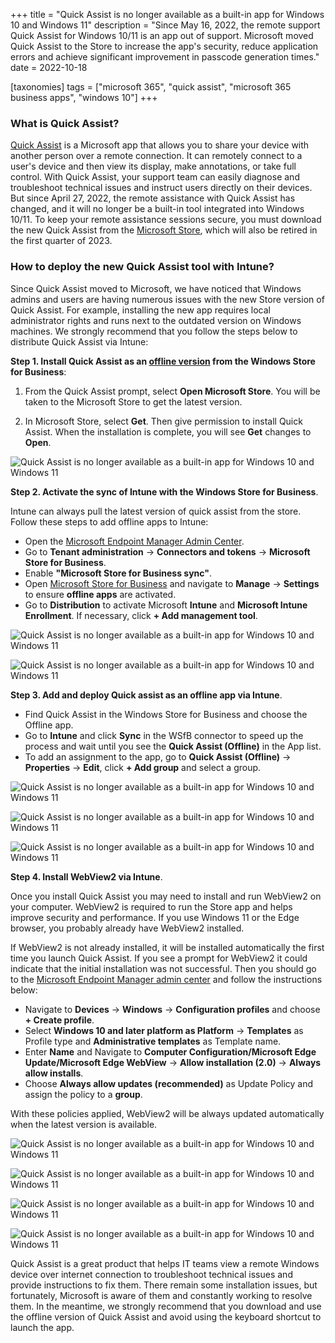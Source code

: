 +++
title = "Quick Assist is no longer available as a built-in app for Windows 10 and Windows 11"
description = "Since May 16, 2022, the remote support Quick Assist for Windows 10/11 is an app out of support. Microsoft moved Quick Assist to the Store to increase the app's security, reduce application errors and achieve significant improvement in passcode generation times."
date = 2022-10-18

[taxonomies]
tags = ["microsoft 365", "quick assist", "microsoft 365 business apps", "windows 10"]
+++

### What is Quick Assist? 

[Quick Assist](https://learn.microsoft.com/en-us/windows/client-management/quick-assist) is a Microsoft app that allows you to share your device with another person over a remote connection. It can remotely connect to a user's device and then view its display, make annotations, or take full control. With Quick Assist, your support team can easily diagnose and troubleshoot technical issues and instruct users directly on their devices. But since April 27, 2022, the remote assistance with Quick Assist has changed, and it will no longer be a built-in tool integrated into Windows 10/11. To keep your remote assistance sessions secure, you must download the new Quick Assist from the [Microsoft Store](https://apps.microsoft.com/store/detail/9P7BP5VNWKX5?hl=en-us&gl=US#activetab=pivot:overviewtab), which will also be retired in the first quarter of 2023. 

### How to deploy the new Quick Assist tool with Intune? 

Since Quick Assist moved to Microsoft, we have noticed that Windows admins and users are having numerous issues with the new Store version of Quick Assist. For example, installing the new app requires local administrator rights and runs next to the outdated version on Windows machines. We strongly recommend that you follow the steps below to distribute Quick Assist via Intune: 

**Step 1. Install Quick Assist as an [offline version](https://learn.microsoft.com/en-us/microsoft-store/distribute-offline-apps) from the Windows Store for Business**: 

1. From the Quick Assist prompt, select **Open Microsoft Store**. You will be taken to the Microsoft Store to get the latest version. 

2. In Microsoft Store, select **Get**. Then give permission to install Quick Assist. When the installation is complete, you will see **Get** changes to **Open**.

![Quick Assist is no longer available as a built-in app for Windows 10 and Windows 11](/img/QA1.png)

**Step 2. Activate the sync of Intune with the Windows Store for Business**.

Intune can always pull the latest version of quick assist from the store. Follow these steps to add offline apps to Intune:

* Open the [Microsoft Endpoint Manager Admin Center](https://login.microsoftonline.com/organizations/oauth2/v2.0/authorize?redirect_uri=https%3a%2f%2fendpoint.microsoft.com%2fsignin%2findex%2f&response_type=code+id_token&scope=https%3a%2f%2fmanagement.core.windows.net%2f%2fuser_impersonation+openid+email+profile&state=OpenIdConnect.AuthenticationProperties%3dXjcd4Q6EHnBtm8fMiQGBd-8iYfjyuD9KnUUTA8dseDo_KooXVhYp5sQsK9IxglMqqePqscB5EUkK7c3vSwltvpUOvMDXY8rkehEDPQYEwOBOywPpvH5Lzy-ZosbkGUyWNSmsKtl35uS_uDy5Jq0YJPuS0cC6NOcziO2v4ue6lmza91Tc1ufG1MlXwh90iB-WX0WUsVy9LMzK70KUUobV1aKJli1tq2xhO-faRUGUxc2GdCPTzQCHKUlrgUdhxkXFGtzxRrF_ndSbqhEJWvUpmtSGo54zKWe3mHJQNLIZgFeK9UffuiyFY-6gl5Ix4saMiPVtm5CrmW0pZ0IIFXE2GvJcViZvBzkJIiDDJrxCuDGAT5J3KoHSFr0WI7JbOMfYcCIVaQoo1kbmOfBv_u3EYg&response_mode=form_post&nonce=638016826921346637.YmFiNzllMjItNjJjOC00NjY2LTlmOTItZTE5NjY1ODdmZTRlY2VmNzc3ZDEtOGQzYi00MTkyLWI1ZTQtMWE5MmY2ODQzYjNh&client_id=c44b4083-3bb0-49c1-b47d-974e53cbdf3c&site_id=501430&client-request-id=6ec29551-aeb6-4f5c-ab44-879f6961bf56&x-client-SKU=ID_NET472&x-client-ver=6.22.1.0&sso_nonce=AwABAAEAAAACAOz_BAD0_9vPQi0lwMiL_9tZnUwIe6Q7dgItdWrDwTDvk7Zpeb_RO3PcBqW_WaCj4L0rekdmiJ37GnK2t4tlFJa_5tXgT8MgAA&mscrid=6ec29551-aeb6-4f5c-ab44-879f6961bf56). 
* Go to **Tenant administration** -> **Connectors and tokens** -> **Microsoft Store for Business**. 
* Enable **"Microsoft Store for Business sync"**. 
* Open [Microsoft Store for Business](https://businessstore.microsoft.com/en-us/store?signin=) and navigate to **Manage** -> **Settings** to ensure **offline apps** are activated. 
* Go to **Distribution** to activate Microsoft **Intune** and **Microsoft Intune Enrollment**. If necessary, click **+ Add management tool**. 

![Quick Assist is no longer available as a built-in app for Windows 10 and Windows 11](/img/QA2.png)

![Quick Assist is no longer available as a built-in app for Windows 10 and Windows 11](/img/QA3.png)

**Step 3. Add and deploy Quick assist as an offline app via Intune**. 

* Find Quick Assist in the Windows Store for Business and choose the Offline app. 
* Go to **Intune** and click **Sync** in the WSfB connector to speed up the process and wait until you see the **Quick Assist (Offline)** in the App list. 
* To add an assignment to the app, go to **Quick Assist (Offline)** -> **Properties** -> **Edit**, click **+ Add group** and select a group.  

![Quick Assist is no longer available as a built-in app for Windows 10 and Windows 11](/img/QA4.png)

![Quick Assist is no longer available as a built-in app for Windows 10 and Windows 11](/img/QA5.png)

![Quick Assist is no longer available as a built-in app for Windows 10 and Windows 11](/img/QA6.png)

**Step 4. Install WebView2 via Intune**.

Once you install Quick Assist you may need to install and run WebView2 on your computer. WebView2 is required to run the Store app and helps improve security and performance. If you use Windows 11 or the Edge browser, you probably already have WebView2 installed.  

If WebView2 is not already installed, it will be installed automatically the first time you launch Quick Assist. If you see a prompt for WebView2 it could indicate that the initial installation was not successful. Then you should go to the [Microsoft Endpoint Manager admin center](https://endpoint.microsoft.com/#home) and follow the instructions below: 
 
* Navigate to **Devices** -> **Windows** -> **Configuration profiles** and choose **+ Create profile**. 
* Select **Windows 10 and later platform as Platform** -> **Templates** as Profile type and **Administrative templates** as Template name. 
* Enter **Name** and Navigate to **Computer Configuration/Microsoft Edge Update/Microsoft Edge WebView** -> **Allow installation (2.0)** -> **Always allow installs**. 
* Choose **Always allow updates (recommended)** as Update Policy and assign the policy to a **group**. 

With these policies applied, WebView2 will be always updated automatically when the latest version is available. 

![Quick Assist is no longer available as a built-in app for Windows 10 and Windows 11](/img/QA7.png)

![Quick Assist is no longer available as a built-in app for Windows 10 and Windows 11](/img/QA9.png)

![Quick Assist is no longer available as a built-in app for Windows 10 and Windows 11](/img/QA10.png)

![Quick Assist is no longer available as a built-in app for Windows 10 and Windows 11](/img/QA11.png)

Quick Assist is a great product that helps IT teams view a remote Windows device over internet connection to troubleshoot technical issues and provide instructions to fix them. There remain some installation issues, but fortunately, Microsoft is aware of them and constantly working to resolve them. In the meantime, we strongly recommend that you download and use the offline version of Quick Assist and avoid using the keyboard shortcut to launch the app. 